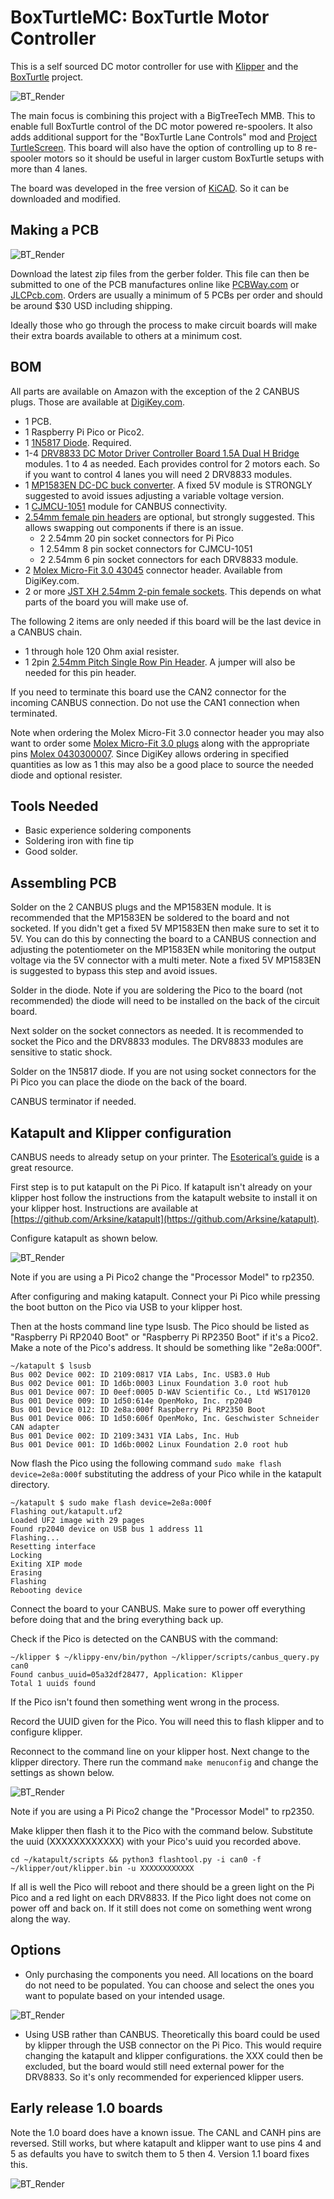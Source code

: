 # BoxTurtleMC: BoxTurtle Motor Controller
This is a self sourced DC motor controller for use with [Klipper](https://github.com/ArmoredTurtle/BoxTurtleg) and the  [BoxTurtle](https://klipper3d.org) project. 

![BT_Render](images/MC-Render.png)

The main focus is combining this project with a BigTreeTech MMB. This to enable full BoxTurtle control of the DC motor powered re-spoolers. It also adds additional support for the "BoxTurtle Lane Controls" mod and [Project TurtleScreen](https://github.com/sbtoonz/TurtleScreen). This board will also have the option of controlling up to 8 re-spooler motors so it should be useful in larger custom BoxTurtle setups with more than 4 lanes. 

The board was developed in the free version of [KiCAD](https://www.kicad.org/). So it can be downloaded and modified.

## Making a PCB
![BT_Render](images/PCB_Editor.png) 

Download the latest zip files from the gerber folder. This file can then be submitted to one of the PCB manufactures online like [PCBWay.com](https://www.pcbway.com/) or [JLCPcb.com](https://jlcpcb.com/). Orders are usually a minimum of 5 PCBs per order and should be around $30 USD including shipping.

Ideally those who go through the process to make circuit boards will make their extra boards available to others at a minimum cost. 

## BOM
All parts are available on Amazon with the exception of the 2 CANBUS plugs.
Those are available at [DigiKey.com](https://DigiKey.com).  

- 1 PCB.
- 1 Raspberry Pi Pico or Pico2.
- 1 [1N5817 Diode](https://www.amazon.com/s?k=1N5817+Diode). Required.
- 1-4 [DRV8833 DC Motor Driver Controller Board 1.5A Dual H Bridge](https://www.amazon.com/s?k=DRV8833+DC+Motor+Driver+Controller+Board+3A+Dual+H+Bridge) modules.
	1 to 4 as needed. Each provides control for 2 motors each. So if you want to control 4 lanes you will need 2 DRV8833 modules. 
- 1 [MP1583EN DC-DC buck converter](https://www.amazon.com/s?k=MP1583EN+dc-dc+5v+buck+converter). A fixed 5V module is STRONGLY suggested to avoid issues adjusting a variable voltage version.
- 1 [CJMCU-1051](https://www.amazon.com/s?k=CJMCU-1051) module for CANBUS connectivity.
- [2.54mm female pin headers](https://www.amazon.com/s?k=2.54mm+Female+Pin+Header) are optional, but strongly suggested. This allows swapping out components if there is an issue.
	+ 2 2.54mm 20 pin socket connectors for Pi Pico
	+ 1 2.54mm 8 pin socket connectors for CJMCU-1051
	+ 2 2.54mm 6 pin socket connectors for each DRV8833 module.
- 2 [Molex Micro-Fit 3.0 43045](https://www.digikey.com/en/products/detail/molex/0430450414/252509) connector header. Available from DigiKey.com.
- 2 or more [JST XH 2.54mm 2-pin female sockets](https://www.amazon.com/s?k=JST-XH+2.54mm+2pin+female+sockets). This depends on what parts of the board you will make use of.

The following 2 items are only needed if this board will be the last device in a CANBUS chain. 
- 1 through hole 120 Ohm axial resister. 
- 1 2pin [2.54mm Pitch Single Row Pin Header](https://www.amazon.com/s?k=2.54mm+Pitch+Single+Row+Pin+Header). A jumper will also be needed for this pin header. 

If you need to terminate this board use the CAN2 connector for the incoming CANBUS connection. Do not use the CAN1 connection when terminated. 

Note when ordering the Molex Micro-Fit 3.0 connector header you may also want to order some [Molex Micro-Fit 3.0 plugs](https://www.digikey.com/en/products/detail/molex/0430250408/4481508) along with the appropriate pins [Molex 0430300007](https://www.digikey.com/en/products/detail/molex/0430300007/252479). Since DigiKey allows ordering in specified quantities as low as 1 this may also be a good place to source the needed diode and optional resister.

## Tools Needed
- Basic experience soldering components
- Soldering iron with fine tip
- Good solder. 

## Assembling PCB

Solder on the 2 CANBUS plugs and the MP1583EN module. It is recommended that the MP1583EN be soldered to the board and not socketed. If you didn't get a fixed 5V MP1583EN then make sure to set it to 5V. You can do this by connecting the board to a CANBUS connection and adjusting the potentiometer on the MP1583EN while monitoring the output voltage via the 5V connector with a multi meter. Note a fixed 5V MP1583EN is suggested to bypass this step and avoid issues.

Solder in the diode. Note if you are soldering the Pico to the board (not recommended) the diode will need to be installed on the back of the circuit board.

Next solder on the socket connectors as needed. It is recommended to socket the Pico and the DRV8833 modules. The DRV8833 modules are sensitive to static shock. 

Solder on the 1N5817 diode. If you are not using socket connectors for the Pi Pico you can place the diode on the back of the  board. 

CANBUS terminator if needed.

## Katapult and Klipper configuration

CANBUS needs to already setup on your printer. The [Esoterical’s guide](https://canbus.esoterical.online/) is a great resource.

First step is to put katapult on the Pi Pico. If katapult isn't already on your klipper host follow the instructions from the katapult website to install it on your klipper host. Instructions are available at [https://github.com/Arksine/katapult](https://github.com/Arksine/katapult). 

Configure katapult as shown below.

![BT_Render](images/katapult.png) 

Note if you are using a Pi Pico2 change the "Processor Model" to rp2350.

After configuring and making katapult. Connect your Pi Pico while pressing the boot button on the Pico via USB to your klipper host. 

Then at the hosts command line type lsusb. The Pico should be listed as "Raspberry Pi RP2040 Boot" or "Raspberry Pi RP2350 Boot" if it's a Pico2. Make a note of the Pico's address. It should be something like "2e8a:000f". 

```
~/katapult $ lsusb
Bus 002 Device 002: ID 2109:0817 VIA Labs, Inc. USB3.0 Hub
Bus 002 Device 001: ID 1d6b:0003 Linux Foundation 3.0 root hub
Bus 001 Device 007: ID 0eef:0005 D-WAV Scientific Co., Ltd WS170120
Bus 001 Device 009: ID 1d50:614e OpenMoko, Inc. rp2040
Bus 001 Device 012: ID 2e8a:000f Raspberry Pi RP2350 Boot
Bus 001 Device 006: ID 1d50:606f OpenMoko, Inc. Geschwister Schneider CAN adapter
Bus 001 Device 002: ID 2109:3431 VIA Labs, Inc. Hub
Bus 001 Device 001: ID 1d6b:0002 Linux Foundation 2.0 root hub
```

Now flash the Pico using the following command `sudo make flash device=2e8a:000f` substituting the address of your Pico while in the katapult directory.

```
~/katapult $ sudo make flash device=2e8a:000f
Flashing out/katapult.uf2
Loaded UF2 image with 29 pages
Found rp2040 device on USB bus 1 address 11
Flashing...
Resetting interface
Locking
Exiting XIP mode
Erasing
Flashing
Rebooting device
```

Connect the board to your CANBUS. Make sure to power off everything before doing that and the bring everything back up.

Check if the Pico is detected on the CANBUS with the command:

```
~/klipper $ ~/klippy-env/bin/python ~/klipper/scripts/canbus_query.py can0
Found canbus_uuid=05a32df28477, Application: Klipper
Total 1 uuids found
```

If the Pico isn't found then something went wrong in the process.

Record the UUID given for the Pico. You will need this to flash klipper and to configure klipper.

Reconnect to the command line on your klipper host. Next change to the klipper directory. There run the command `make menuconfig` and change the settings as shown below.

![BT_Render](images/klipper.png) 

Note if you are using a Pi Pico2 change the "Processor Model" to rp2350.

Make klipper then flash it to the Pico with the command below. Substitute the uuid (XXXXXXXXXXXX) with your Pico's uuid you recorded above.

```
cd ~/katapult/scripts && python3 flashtool.py -i can0 -f ~/klipper/out/klipper.bin -u XXXXXXXXXXXX
```

If all is well the Pico will reboot and there should be a green light on the Pi Pico and a red light on each DRV8833. If the Pico light does not come on power off and back on. If it still does not come on something went wrong along the way. 

## Options
- Only purchasing the components you need. All locations on the board do not need to be populated. You can choose and select the ones you want to populate based on your intended usage.

![BT_Render](images/PXL_20250323_005901771.jpg)

- Using USB rather than CANBUS. Theoretically this board could be used by klipper through the USB connector on the Pi Pico. This would require changing the katapult and klipper configurations. the XXX could then be excluded, but the board would still need external power for the DRV8833. So it's only recommended for experienced klipper users. 

## Early release 1.0 boards
Note the 1.0 board does have a known issue. The CANL and CANH pins are reversed. Still works, but where katapult and klipper want to use pins 4 and 5 as defaults you have to switch them to 5 then 4. Version 1.1 board fixes this. 

![BT_Render](images/PXL_20250323_015415830.jpg) 